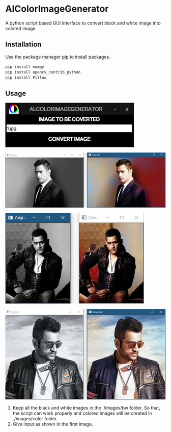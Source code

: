 # AlColorImageGenerator

A python script based GUI interface to convert black and white image into colored image.

## Installation

Use the package manager [pip](https://pip.pypa.io/en/stable/) to install packages.

```bash
pip install numpy
pip install opencv_contrib_python
pip install Pillow
```

## Usage

![](/Capture.JPG)

![](/Capture1.JPG)

![](/Capture2.JPG)

![](/Capture3.JPG)

1. Keep all the black and white images in the ./images/bw folder. So that, the script can work properly and colored images will be created in ./images/color folder.
2. Give input as shown in the first image.
